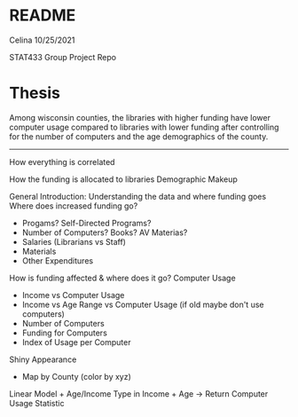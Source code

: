 README
================
Celina
10/25/2021

STAT433 Group Project Repo

# Thesis 

Among wisconsin counties, the libraries with higher funding have lower 
computer usage compared to libraries with lower funding after controlling for 
the number of computers and the age demographics of the county. 

--- 

How everything is correlated 

How the funding is allocated to libraries 
Demographic Makeup

General Introduction: Understanding the data and where funding goes
Where does increased funding go?
- Progams? Self-Directed Programs?
- Number of Computers? Books? AV Materias? 
- Salaries (Librarians vs Staff) 
- Materials 
- Other Expenditures 

How is funding affected & where does it go?
Computer Usage 
- Income vs Computer Usage
- Income vs Age Range vs Computer Usage (if old maybe don't use computers) 
- Number of Computers 
- Funding for Computers 
- Index of Usage per Computer 

Shiny Appearance 
- Map by County (color by xyz) 

Linear Model + Age/Income 
Type in Income + Age -> Return Computer Usage Statistic 


  
	
	
	
	
	